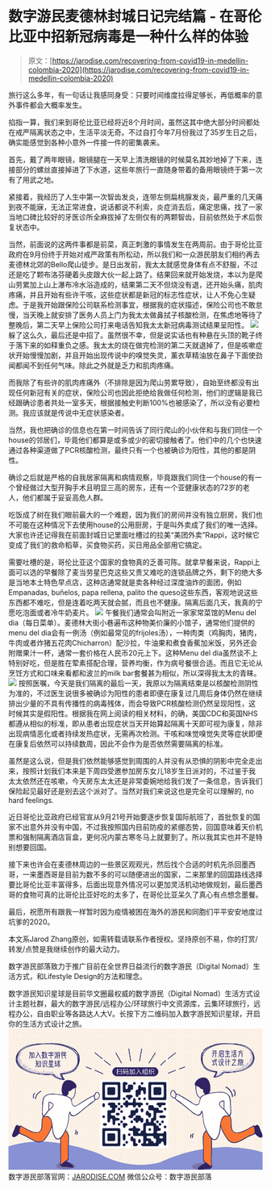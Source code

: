 <!--yml
category: 未分类
date: 2022-06-26 00:00:00
-->

# 数字游民麦德林封城日记完结篇 - 在哥伦比亚中招新冠病毒是一种什么样的体验

> 原文：[https://jarodise.com/recovering-from-covid19-in-medellin-colombia-2020](https://jarodise.com/recovering-from-covid19-in-medellin-colombia-2020)

旅行这么多年，有一句话让我感同身受：只要时间维度拉得足够长，再低概率的意外事件都会大概率发生。

掐指一算，我们来到哥伦比亚已经将近8个月时间，虽然这其中绝大部分时间都处在戒严隔离状态之中，生活平淡无奇。不过自打今年7月份我过了35岁生日之后，确实能感觉到各种小意外一件接一件的密集袭来。

首先，戴了两年眼镜，眼镜腿在一天早上清洗眼镜的时候莫名其妙地掉了下来，连接部分的螺丝直接掉进了下水道，这些年旅行一直随身带着的备用眼镜终于第一次有了用武之地。

紧接着，我经历了人生中第一次智齿发炎，连带左侧扁桃腺发炎，最严重的几天痛到夜不能寐，无法正常进食，说话都说不利索，炎症消去后，痛定思痛，找了一家当地口碑比较好的牙医诊所全麻拔掉了左侧仅有的两颗智齿，目前依然处于术后恢复状态中。

当然，前面说的这两件事都是前菜，真正刺激的事情发生在两周前。由于哥伦比亚政府在9月份终于开始对戒严政策有所松动，所以我们和一众游民朋友们相约再去麦德林北郊的Bello爬山徒步。是日出发前，我太太就感觉身体有点不舒服，不过还是吃了颗布洛芬硬着头皮跟大伙一起上路了。结果回来就开始发烧，本以为是爬山劳累加上山上瀑布冷水浴造成的，结果第二天不但烧没有退，还开始头痛，肌肉疼痛，并且开始有些许干咳，这些症状都是新冠的标志性症状，让人不免心生疑虑。于是我开始跟保险公司联系检测事宜，根据我的症状描述，保险公司也不敢怠慢，当天晚上就安排了医务人员上门为我太太做鼻拭子核酸检测，在焦虑地等待了整晚后，第二天早上保险公司打来电话告知我太太新冠病毒测试结果呈阳性。 ![](img/bd413176d92680d0a2590a93343bfbfa.png) 躲了这么久，最后还是中招了。虽然很不幸，但是说实话也有种悬在头顶的靴子终于落下来的如释重负之感。我太太的烧在做完检测的第二天就退掉了，但是咳嗽症状开始慢慢加剧，并且开始出现传说中的嗅觉失灵，薰衣草精油放在鼻子下面使劲闻都闻不到任何气味。除此之外就是乏力和肌肉疼痛。

而我除了有些许的肌肉疼痛外（不排除是因为爬山劳累导致），自始至终都没有出现任何新冠有关的症状，保险公司也因此拒绝给我做任何检测，他们的逻辑是我已经跟确诊患者共处一室多天，根据接触史判断100%也被感染了，所以没有必要检测。我应该就是传说中无症状感染者。

当然，我也把确诊的信息也在第一时间告诉了同行爬山的小伙伴和与我们同住一个house的邻居们，毕竟他们都算是或多或少的密切接触者了。他们中的几个也快速通过各种渠道做了PCR核酸检测，最终只有一个也被确诊为阳性，其他的都是阴性。

确诊之后就是严格的自我居家隔离和病情观察，毕竟跟我们同住一个house的有一个曾经做过大型开胸手术且明显三高的房东，还有一个亚健康状态的72岁的老人，他们都属于妥妥高危人群。

吃饭成了树在我们眼前最大的一个难题，因为我们的房间并没有独立厨房，我们也不可能在这种情况下去使用house的公用厨房，于是叫外卖成了我们的唯一选择。大家也许还记得我在前面封城日记里面吐槽过的拉美“美团外卖”Rappi，这时候它变成了我们的救命稻草，买食物买药，买日用品全部用它搞定。

需要吐槽的是，哥伦比亚这个国家的食物真的乏善可陈。就拿早餐来说，Rappi上面可以选的早餐除了麦当劳星巴克这些又贵又难吃的连锁品牌之外，剩下的绝大多是当地本土特色早点店，这种店通常就是卖各种经过深度油炸的面团，例如Empanadas, buñelos, papa rellena, palito the queso这些东西，客观地说这些东西都不难吃，但是连着吃两天就会腻，而且也不健康。隔离后面几天，我真的宁愿吃泡面或者冷牛奶麦片。 ![](img/d21afc8076ad19f308f7b4c317801377.png) 午餐我们通常会叫附近一家家常菜馆的Menu del dia（每日菜单）。麦德林大街小巷遍布这种物美价廉的小馆子，通常他们提供的menu del dia会有一例汤（例如最常见的frijoles汤），一种肉类（鸡胸肉，猪肉，牛肉或者炸猪五花肉Chicharron）配沙拉，牛油果和煮食香蕉加米饭，另外还会附赠果汁一杯，通常一套价格在人民币20元上下。这种Menu del dia虽然谈不上特别好吃，但是胜在荤素搭配合理，营养均衡，作为病号餐很合适。而且它无论从烹饪方式和口味来看都和波兰的milk bar套餐甚为相似，所以深得我太太的青睐。 ![](img/606a07c3471b813db2651bceb4036cbe.png) 按照医嘱，今天是我们隔离的最后一天，我原以为隔离结束是以核酸检测阴性为准的，不过医生说很多被确诊为阳性的患者即便在康复过几周后身体仍然在继续排出少量的不具有传播性的病毒残体，而会导致PCR核酸检测仍然呈现阳性，这时候其实是假阳性。根据我在网上阅读的相关材料，的确，美国CDC和英国NHS都遵从相似的标准，即从患者出现症状当天开始算起隔离十天即可视为康复，除非出现病情恶化或者持续发热症状，无需再次检测。干咳和味觉嗅觉失灵等症状即便在康复后依然可以持续数周，因此不会作为是否依然需要隔离的标准。

虽然是这么说，但是我们依然能够感觉到周围的人并没有从恐惧的阴影中完全走出来，按照计划我们本来是下周四受邀参加房东女儿18岁生日派对的，不过鉴于我太太依然还在咳嗽，今天房东太太还是非常委婉地给我们发了一条信息，告诉我们保险起见最好还是别去这个派对了。当然对我们来说这也是完全可以理解的, no hard feelings.

近日哥伦比亚政府已经官宣从9月21号开始要逐步恢复国际航班了，首批恢复的国家不出意外并没有中国，不过我按照国内目前防疫的紧绷态势，回国意味着天价机票和强制隔离酒店盲盒，更何况内蒙古寒冬马上就要到了。所以我其实也并不是特别想要回国。

接下来也许会在麦德林周边的一些景区观观光，然后找个合适的时机先杀回墨西哥，一来墨西哥是目前为数不多的可以随便进出的国家，二来那里的回国路线选择要比哥伦比亚丰富得多，后面出现意外情况可以更加灵活机动地做规划，最后墨西哥的食物可真的比哥伦比亚好吃的太多了，在哥伦比亚呆久了真心有点想念墨餐。

最后，祝愿所有跟我一样暂时因为疫情被困在海外的游民和同胞们平平安安地度过坑爹的2020。

本文系Jarod Zhang原创，如需转载请联系作者授权。坚持原创不易，你的打赏/转发/点赞是我继续创作的最大动力。

数字游民部落致力于推广目前在全世界日益流行的数字游民（Digital Nomad）生活方式，和Lifestyle Design的方法和理念。

数字游民知识星球是目前华文圈最权威的数字游民（Digital Nomad）生活方式设计主题社群，最大的数字游民/远程办公/环球旅行中文资源库，云集环球旅行，远程办公，自由职业等各路达人大V。长按下方二维码加入数字游民知识星球，开启你的生活方式设计之旅。 ![zsxq.png](img/f1233ea1c58940dcf12fbafdce4aee76.png) 数字游民部落官网：[JARODISE.COM](http://JARODISE.COM) 微信公众号：数字游民部落